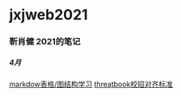 <!--
 * @LastEditTime: 2021-04-08 13:18:52
 * @LastEditors: jinxiaojian
-->
# jxjweb2021
### 靳肖健 2021的笔记


##### 4月
[markdow表格/图结构学习](./04/08)
[threatbook校招对齐标准](./04/06)
